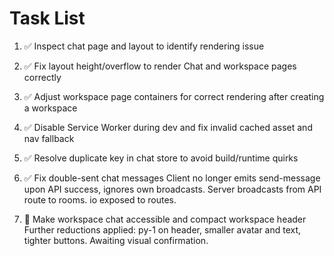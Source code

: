 # Task List

1. ✅ Inspect chat page and layout to identify rendering issue

2. ✅ Fix layout height/overflow to render Chat and workspace pages correctly

3. ✅ Adjust workspace page containers for correct rendering after creating a workspace

4. ✅ Disable Service Worker during dev and fix invalid cached asset and nav fallback

5. ✅ Resolve duplicate key in chat store to avoid build/runtime quirks

6. ✅ Fix double-sent chat messages
Client no longer emits send-message upon API success, ignores own broadcasts. Server broadcasts from API route to rooms. io exposed to routes.
7. 🔄 Make workspace chat accessible and compact workspace header
Further reductions applied: py-1 on header, smaller avatar and text, tighter buttons. Awaiting visual confirmation.

